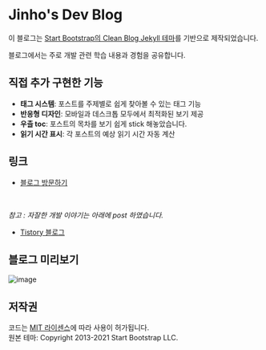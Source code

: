 # Jinho's Dev Blog

이 블로그는 [Start Bootstrap의 Clean Blog Jekyll 테마](https://startbootstrap.com/themes/clean-blog-jekyll/)를 기반으로 제작되었습니다.

블로그에서는 주로 개발 관련 학습 내용과 경험을 공유합니다.

## 직접 추가 구현한 기능

- **태그 시스템**: 포스트를 주제별로 쉽게 찾아볼 수 있는 태그 기능
- **반응형 디자인**: 모바일과 데스크톱 모두에서 최적화된 보기 제공
- **우츨 toc**: 포스트의 목차를 보기 쉽게 stick 해놓았습니다.
- **읽기 시간 표시**: 각 포스트의 예상 읽기 시간 자동 계산
  
## 링크

- [블로그 방문하기](https://jinho7.github.io/)

<br>

*참고 : 자잘한 개발 이야기는 아래에 post 하였습니다.*
- [Tistory 블로그](https://jinhos-devlog.tistory.com/)

## 블로그 미리보기
![image](https://github.com/user-attachments/assets/452ee7bc-d319-4cfb-82bb-78aadffcca0f)

## 저작권

코드는 [MIT 라이센스](LICENSE)에 따라 사용이 허가됩니다.  
원본 테마: Copyright 2013-2021 Start Bootstrap LLC.
